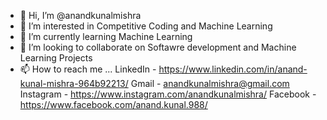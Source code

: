 - 👋 Hi, I’m @anandkunalmishra
- 👀 I’m interested in Competitive Coding and Machine Learning
- 🌱 I’m currently learning Machine Learning 
- 💞️ I’m looking to collaborate on Softawre development and Machine Learning Projects
- 📫 How to reach me ...
    LinkedIn  - https://www.linkedin.com/in/anand-kunal-mishra-964b92213/
    Gmail     - anandkunalmishra@gmail.com
    Instagram - https://www.instagram.com/anandkunalmishra/
    Facebook  - https://www.facebook.com/anand.kunal.988/

<!---
anandkunalmishra/anandkunalmishra is a ✨ special ✨ repository because its `README.md` (this file) appears on your GitHub profile.
You can click the Preview link to take a look at your changes.
--->
